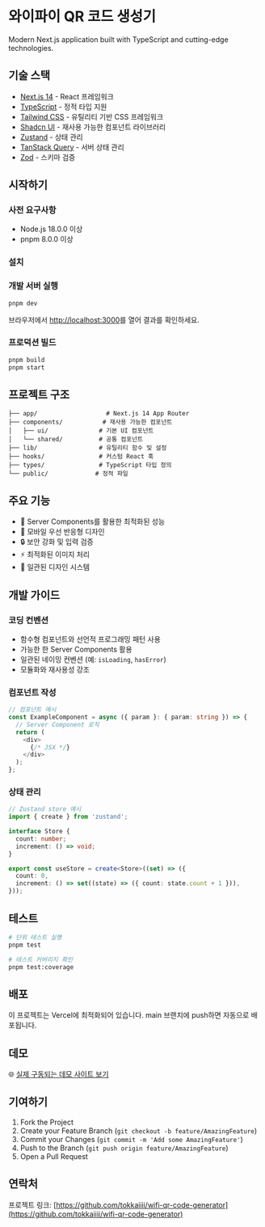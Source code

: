 # 와이파이 QR 코드 생성기

Modern Next.js application built with TypeScript and cutting-edge technologies.

## 기술 스택

- [Next.js 14](https://nextjs.org/) - React 프레임워크
- [TypeScript](https://www.typescriptlang.org/) - 정적 타입 지원
- [Tailwind CSS](https://tailwindcss.com/) - 유틸리티 기반 CSS 프레임워크
- [Shadcn UI](https://ui.shadcn.com/) - 재사용 가능한 컴포넌트 라이브러리
- [Zustand](https://zustand-demo.pmnd.rs/) - 상태 관리
- [TanStack Query](https://tanstack.com/query/latest) - 서버 상태 관리
- [Zod](https://zod.dev/) - 스키마 검증

## 시작하기

### 사전 요구사항

- Node.js 18.0.0 이상
- pnpm 8.0.0 이상

### 설치

### 개발 서버 실행

```bash
pnpm dev
```

브라우저에서 [http://localhost:3000](http://localhost:3000)를 열어 결과를 확인하세요.

### 프로덕션 빌드

```bash
pnpm build
pnpm start
```

## 프로젝트 구조

```
├── app/                   # Next.js 14 App Router
├── components/           # 재사용 가능한 컴포넌트
│   ├── ui/              # 기본 UI 컴포넌트
│   └── shared/          # 공통 컴포넌트
├── lib/                 # 유틸리티 함수 및 설정
├── hooks/               # 커스텀 React 훅
├── types/               # TypeScript 타입 정의
└── public/             # 정적 파일
```

## 주요 기능

- 🚀 Server Components를 활용한 최적화된 성능
- 📱 모바일 우선 반응형 디자인
- 🔒 보안 강화 및 입력 검증
- ⚡ 최적화된 이미지 처리
- 🎨 일관된 디자인 시스템

## 개발 가이드

### 코딩 컨벤션

- 함수형 컴포넌트와 선언적 프로그래밍 패턴 사용
- 가능한 한 Server Components 활용
- 일관된 네이밍 컨벤션 (예: `isLoading`, `hasError`)
- 모듈화와 재사용성 강조

### 컴포넌트 작성

```typescript
// 컴포넌트 예시
const ExampleComponent = async ({ param }: { param: string }) => {
  // Server Component 로직
  return (
    <div>
      {/* JSX */}
    </div>
  );
};
```

### 상태 관리

```typescript
// Zustand store 예시
import { create } from 'zustand';

interface Store {
  count: number;
  increment: () => void;
}

export const useStore = create<Store>((set) => ({
  count: 0,
  increment: () => set((state) => ({ count: state.count + 1 })),
}));
```

## 테스트

```bash
# 단위 테스트 실행
pnpm test

# 테스트 커버리지 확인
pnpm test:coverage
```

## 배포

이 프로젝트는 Vercel에 최적화되어 있습니다. main 브랜치에 push하면 자동으로 배포됩니다.

## 데모

🌐 [실제 구동되는 데모 사이트 보기](https://wifi-qr-code-generator-x26h.vercel.app)

## 기여하기

1. Fork the Project
2. Create your Feature Branch (`git checkout -b feature/AmazingFeature`)
3. Commit your Changes (`git commit -m 'Add some AmazingFeature'`)
4. Push to the Branch (`git push origin feature/AmazingFeature`)
5. Open a Pull Request


## 연락처


프로젝트 링크: [https://github.com/tokkaiiii/wifi-qr-code-generator](https://github.com/tokkaiiii/wifi-qr-code-generator)
